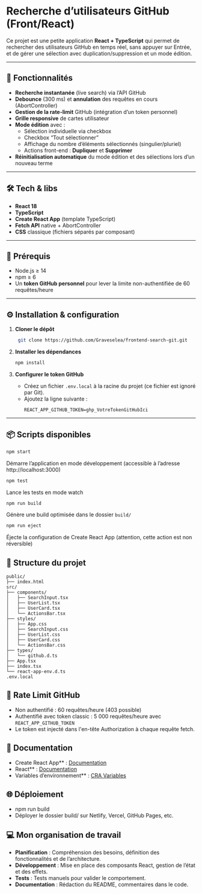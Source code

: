 # Recherche d’utilisateurs GitHub (Front/React)

Ce projet est une petite application **React + TypeScript** qui permet de rechercher des utilisateurs GitHub en temps réel, sans appuyer sur Entrée, et de gérer une sélection avec duplication/suppression et un mode édition.

---

## 📖 Fonctionnalités

- **Recherche instantanée** (live search) via l’API GitHub  
- **Debounce** (300 ms) et **annulation** des requêtes en cours (AbortController)  
- **Gestion de la rate-limit** GitHub (intégration d’un token personnel)  
- **Grille responsive** de cartes utilisateur  
- **Mode édition** avec :  
  - Sélection individuelle via checkbox  
  - Checkbox “Tout sélectionner”  
  - Affichage du nombre d’éléments sélectionnés (singulier/pluriel)  
  - Actions front-end : **Dupliquer** et **Supprimer**  
- **Réinitialisation automatique** du mode édition et des sélections lors d’un nouveau terme

---

## 🛠 Tech & libs

- **React 18**  
- **TypeScript**  
- **Create React App** (template TypeScript)  
- **Fetch API** native + AbortController  
- **CSS** classique (fichiers séparés par composant)

---

## 🚀 Prérequis

- Node.js ≥ 14  
- npm ≥ 6  
- Un **token GitHub personnel** pour lever la limite non-authentifiée de 60 requêtes/heure

---

## ⚙️ Installation & configuration

1. **Cloner le dépôt**  
   ```bash
    git clone https://github.com/Graveselea/frontend-search-git.git

2. **Installer les dépendances**
   ```bash
   npm install
   ```

3. **Configurer le token GitHub**
   - Créez un fichier `.env.local` à la racine du projet (ce fichier est ignoré par Git).
   - Ajoutez la ligne suivante :
     ```
     REACT_APP_GITHUB_TOKEN=ghp_VotreTokenGitHubIci
     ```

---
## 📦 Scripts disponibles

   ```bash
   npm start
   ```

Démarre l’application en mode développement (accessible à l’adresse http://localhost:3000)

   ```bash
   npm test
   ```

Lance les tests en mode watch

   ```bash
  npm run build 
   ```

Génère une build optimisée dans le dossier `build/`

   ```bash
   npm run eject   
   ```
   
 Éjecte la configuration de Create React App (attention, cette action est non réversible)

## 📂 Structure du projet

```
public/
├── index.html
src/
├── components/
│   ├── SearchInput.tsx
│   ├── UserList.tsx
│   ├── UserCard.tsx                
│   └── ActionsBar.tsx
├── styles/
│   ├── App.css
│   ├── SearchInput.css
│   ├── UserList.css
│   ├── UserCard.css
│   └── ActionsBar.css
├── types/
│   └── github.d.ts
├── App.tsx
├── index.tsx
└── react-app-env.d.ts
.env.local
```

## 🔐 Rate Limit GitHub 

- Non authentifié : 60 requêtes/heure (403 possible)
- Authentifié avec token classic : 5 000 requêtes/heure avec `REACT_APP_GITHUB_TOKEN`
- Le token est injecté dans l'en-tête Authorization à chaque requête fetch.

## 📜 Documentation

 - Create React App** : [Documentation](https://create-react-app.dev/docs/getting-started)
 - React** : [Documentation](https://reactjs.org/)
 - Variables d’environnement** : [CRA Variables](https://create-react-app.dev/docs/adding-custom-environment-variables)

## 🌐 Déploiement

 - npm run build
 - Déployer le dossier build/ sur Netlify, Vercel, GitHub Pages, etc.

## 💻 Mon organisation de travail

- **Planification** : Compréhension des besoins, définition des fonctionnalités et de l’architecture.
- **Développement** : Mise en place des composants React, gestion de l’état et des effets.
- **Tests** : Tests manuels pour valider le comportement.
- **Documentation** : Rédaction du README, commentaires dans le code.
